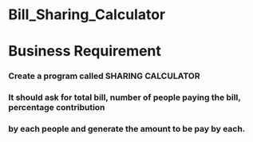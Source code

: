 # Bill_Sharing_Calculator
# Business Requirement
### Create a program called SHARING CALCULATOR
### It should ask for  total bill, number of people paying the bill, percentage contribution
### by each people and generate the amount to be pay by each.
